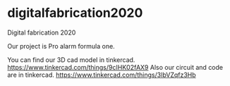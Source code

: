 # digitalfabrication2020
Digital fabrication 2020

Our project is Pro alarm formula one.

You can find our 3D cad model in tinkercad.
https://www.tinkercad.com/things/9cIHK02fAX9
Also our circuit and code are in tinkercad.
https://www.tinkercad.com/things/3IbVZqfz3Hb
